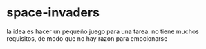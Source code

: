 # space-invaders
la idea es hacer un pequeño juego para una tarea. no tiene muchos requisitos, de modo que no hay razon para emocionarse
